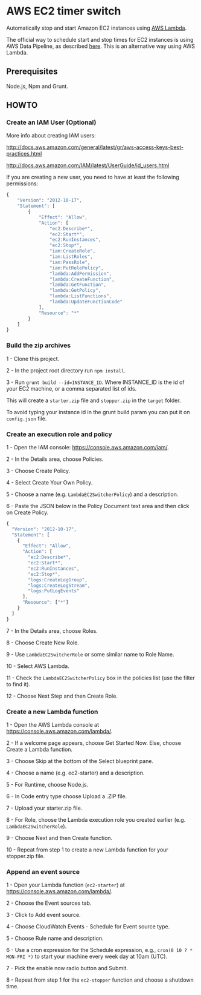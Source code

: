 # AWS EC2 timer switch
Automatically stop and start Amazon EC2 instances using [AWS Lambda](https://aws.amazon.com/lambda/).

The official way to schedule start and stop times for EC2 instances is using AWS Data Pipeline, as described [here](https://aws.amazon.com/premiumsupport/knowledge-center/stop-start-ec2-instances/).
This is an alternative way using AWS Lambda.

## Prerequisites

Node.js, Npm and Grunt.

## HOWTO

### Create an IAM User (Optional)

  More info about creating IAM users:

  http://docs.aws.amazon.com/general/latest/gr/aws-access-keys-best-practices.html
  
  http://docs.aws.amazon.com/IAM/latest/UserGuide/id_users.html
  
  If you are creating a new user, you need to have at least the following permissions:
  
  ```javascript
  {
      "Version": "2012-10-17",
      "Statement": [
          {
              "Effect": "Allow",
              "Action": [
                  "ec2:Describe*",
                  "ec2:Start*",
                  "ec2:RunInstances",
                  "ec2:Stop*",
                  "iam:CreateRole",
                  "iam:ListRoles",
                  "iam:PassRole",
                  "iam:PutRolePolicy",
                  "lambda:AddPermission",
                  "lambda:CreateFunction",
                  "lambda:GetFunction",
                  "lambda:GetPolicy",
                  "lambda:ListFunctions",
                  "lambda:UpdateFunctionCode"
              ],
              "Resource": "*"
          }
      ]
  }
  ```

### Build the zip archives

  1 - Clone this project.

  2 - In the project root directory run `npm install`.

  3 - Run `grunt build --id=INSTANCE_ID`. Where INSTANCE_ID is the id of your EC2 machine, or a comma separated list of ids.
  
  This will create a `starter.zip` file and `stopper.zip` in the `target` folder.

  To avoid typing your instance id in the grunt build param you can put it on `config.json` file. 
  
### Create an execution role and policy

  1 - Open the IAM console: https://console.aws.amazon.com/iam/.
  
  2 - In the Details area, choose Policies.
  
  3 - Choose Create Policy.
  
  4 - Select Create Your Own Policy.
  
  5 - Choose a name (e.g. `LambdaEC2SwitcherPolicy`) and a description.
  
  6 - Paste the JSON below in the Policy Document text area and then click on Create Policy.
  
  ```javascript
  {
    "Version": "2012-10-17",
    "Statement": [
      {
        "Effect": "Allow",
        "Action": [
          "ec2:Describe*",
          "ec2:Start*",
          "ec2:RunInstances",
          "ec2:Stop*",
          "logs:CreateLogGroup",
          "logs:CreateLogStream",
          "logs:PutLogEvents"
        ],
        "Resource": ["*"]
      }
    ]
  }
  ```
  
  7 - In the Details area, choose Roles.
  
  8 - Choose Create New Role.
  
  9 - Use `LambdaEC2SwitcherRole` or some similar name to Role Name.
  
  10 - Select AWS Lambda.
  
  11 - Check the `LambdaEC2SwitcherPolicy` box in the policies list (use the filter to find it).
  
  12 - Choose Next Step and then Create Role.

### Create a new Lambda function

  1 - Open the AWS Lambda console at https://console.aws.amazon.com/lambda/.
  
  2 - If a welcome page appears, choose Get Started Now. Else, choose Create a Lambda function.
  
  3 - Choose Skip at the bottom of the Select blueprint pane.
  
  4 - Choose a name (e.g. ec2-starter) and a description.
  
  5 - For Runtime, choose Node.js.
  
  6 - In Code entry type choose Upload a .ZIP file.
  
  7 - Upload your starter.zip file.
  
  8 - For Role, choose the Lambda execution role you created earlier (e.g. `LambdaEC2SwitcherRole`).
  
  9 - Choose Next and then Create function.
  
  10 - Repeat from step 1 to create a new Lambda function for your stopper.zip file.
  
### Append an event source

  1 - Open your Lambda function (`ec2-starter`) at https://console.aws.amazon.com/lambda/.
  
  2 - Choose the Event sources tab.
  
  3 - Click to Add event source.
  
  4 - Choose CloudWatch Events - Schedule for Event source type.
  
  5 - Choose Rule name and description.
  
  6 - Use a cron expression for the Schedule expression, e.g., `cron(0 10 ? * MON-FRI *)` to start your machine every week day at 10am (UTC).
  
  7 - Pick the enable now radio button and Submit.
  
  8 - Repeat from step 1 for the `ec2-stopper` function and choose a shutdown time.
